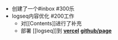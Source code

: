 - 创建了一个#inbox #300乐
- logseq内容优化 #200工作
	- 对[[Contents]]进行了补充
	- 部署 [[logseq]]到     **[vercel](https://logseq-three.vercel.app/#/page/README)**        **[github/page](https://cabrag.github.io/logseq/)**
